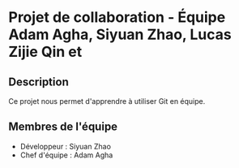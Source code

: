 # Projet de collaboration - Équipe Adam Agha, Siyuan Zhao, Lucas Zijie Qin et 
## Description
Ce projet nous permet d'apprendre à utiliser Git en équipe.

## Membres de l'équipe
- Développeur : Siyuan Zhao
- Chef d'équipe : Adam Agha